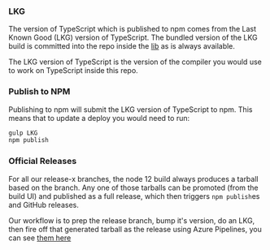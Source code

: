 ### LKG

The version of TypeScript which is published to npm comes from the Last Known Good (LKG) version of TypeScript. The bundled version of the LKG build is committed into the repo inside the [lib](https://github.com/microsoft/TypeScript/tree/master/lib) as is always available. 

The LKG version of TypeScript is the version of the compiler you would use to work on TypeScript inside this repo. 

### Publish to NPM

Publishing to npm will submit the LKG version of TypeScript to npm. This means that to update a deploy you would need to run:

```sh
gulp LKG
npm publish
```

### Official Releases

For all our release-x branches, the node 12 build always produces a tarball based on the branch. Any one of those tarballs can be promoted (from the build UI) and published as a full release, which then triggers `npm publish`es and GitHub releases.

Our workflow is to prep the release branch, bump it's version, do an LKG, then fire off that generated tarball as the release using Azure Pipelines, you can see [them here](https://dev.azure.com/typescript/TypeScript/_release?_a=releases&view=mine&definitionId=1)

